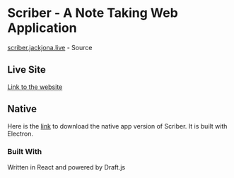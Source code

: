 # Scriber - A Note Taking Web Application

[scriber.jackjona.live](https://scriber.jackjona.live) - Source

## Live Site

[Link to the website](https://scriber.jackjona.live/) 

## Native

Here is the [link](https://icedrive.net/0/c7ToeplPVl) to download the native app version of Scriber. It is built with Electron.

### Built With

Written in React and powered by Draft.js

